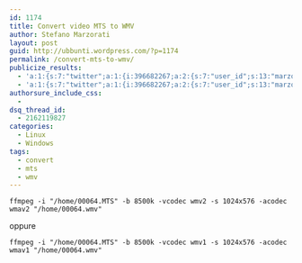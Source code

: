```yaml
---
id: 1174
title: Convert video MTS to WMV
author: Stefano Marzorati
layout: post
guid: http://ubbunti.wordpress.com/?p=1174
permalink: /convert-mts-to-wmv/
publicize_results:
  - 'a:1:{s:7:"twitter";a:1:{i:396682267;a:2:{s:7:"user_id";s:13:"marzorati_ste";s:7:"post_id";s:18:"194724054467485696";}}}'
  - 'a:1:{s:7:"twitter";a:1:{i:396682267;a:2:{s:7:"user_id";s:13:"marzorati_ste";s:7:"post_id";s:18:"194724054467485696";}}}'
authorsure_include_css:
  - 
dsq_thread_id:
  - 2162119827
categories:
  - Linux
  - Windows
tags:
  - convert
  - mts
  - wmv
---
```

`ffmpeg -i "/home/00064.MTS" -b 8500k -vcodec wmv2 -s 1024x576 -acodec wmav2 "/home/00064.wmv"`

<div id="dc_vk_code" style="display:none;">
</div>

oppure

`ffmpeg -i "/home/00064.MTS" -b 8500k -vcodec wmv1 -s 1024x576 -acodec wmav1 "/home/00064.wmv"`

<div id="dc_vk_code" style="display:none;">
</div>